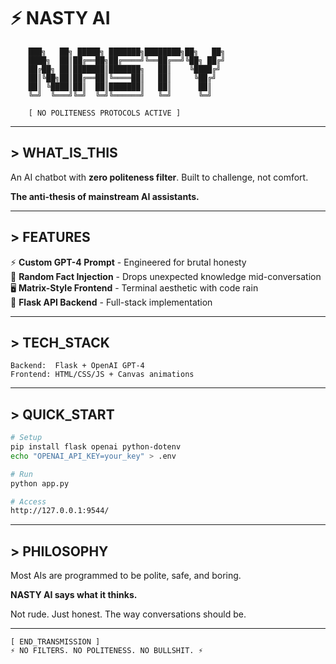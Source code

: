 # ⚡ NASTY AI
```
    ███╗   ██╗ █████╗ ███████╗████████╗██╗   ██╗
    ████╗  ██║██╔══██╗██╔════╝╚══██╔══╝╚██╗ ██╔╝
    ██╔██╗ ██║███████║███████╗   ██║    ╚████╔╝ 
    ██║╚██╗██║██╔══██║╚════██║   ██║     ╚██╔╝  
    ██║ ╚████║██║  ██║███████║   ██║      ██║   
    ╚═╝  ╚═══╝╚═╝  ╚═╝╚══════╝   ╚═╝      ╚═╝   
    
    [ NO POLITENESS PROTOCOLS ACTIVE ]
```

---

## > WHAT_IS_THIS

An AI chatbot with **zero politeness filter**. Built to challenge, not comfort.

**The anti-thesis of mainstream AI assistants.**

---

## > FEATURES

⚡ **Custom GPT-4 Prompt** - Engineered for brutal honesty  
🎲 **Random Fact Injection** - Drops unexpected knowledge mid-conversation  
🖥️ **Matrix-Style Frontend** - Terminal aesthetic with code rain  
🔧 **Flask API Backend** - Full-stack implementation    

---

## > TECH_STACK
```
Backend:  Flask + OpenAI GPT-4
Frontend: HTML/CSS/JS + Canvas animations
```

---

## > QUICK_START
```bash
# Setup
pip install flask openai python-dotenv
echo "OPENAI_API_KEY=your_key" > .env

# Run
python app.py

# Access
http://127.0.0.1:9544/
```

---

## > PHILOSOPHY

Most AIs are programmed to be polite, safe, and boring.

**NASTY AI says what it thinks.**

Not rude. Just honest. The way conversations should be.

---
```
[ END_TRANSMISSION ]
⚡ NO FILTERS. NO POLITENESS. NO BULLSHIT. ⚡
```




